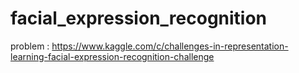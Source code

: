# facial_expression_recognition

problem : https://www.kaggle.com/c/challenges-in-representation-learning-facial-expression-recognition-challenge
